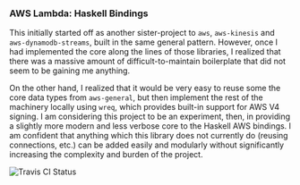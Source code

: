 ### AWS Lambda: Haskell Bindings

This initially started off as another sister-project to `aws`, `aws-kinesis`
and `aws-dynamodb-streams`, built in the same general pattern. However, once I
had implemented the core along the lines of those libraries, I realized that
there was a massive amount of difficult-to-maintain boilerplate that did not
seem to be gaining me anything.

On the other hand, I realized that it would be very easy to reuse some the core
data types from `aws-general`, but then implement the rest of the machinery
locally using `wreq`, which provides built-in support for AWS V4 signing. I am
considering this project to be an experiment, then, in providing a slightly
more modern and less verbose core to the Haskell AWS bindings. I am confident
that anything which this library does not currently do (reusing connections,
etc.) can be added easily and modularly without significantly increasing the
complexity and burden of the project.

![Travis CI Status](https://travis-ci.org/alephcloud/hs-aws-lambda.svg)

